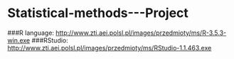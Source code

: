 # Statistical-methods---Project

###R language:
http://www.zti.aei.polsl.pl/images/przedmioty/ms/R-3.5.3-win.exe
###RStudio:
http://www.zti.aei.polsl.pl/images/przedmioty/ms/RStudio-1.1.463.exe
